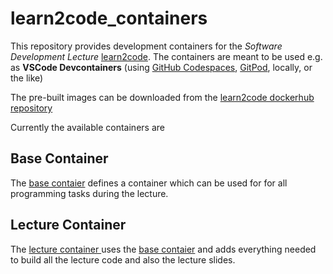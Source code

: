 # learn2code_containers

This repository provides development containers for the *Software Development Lecture* [learn2code](https://github.com/BenniWi/learn2code).
The containers are meant to be used e.g. as **VSCode Devcontainers** (using [GitHub Codespaces](https://docs.github.com/en/codespaces/overview), [GitPod](https://gitpod.io/), locally, or the like)

The pre-built images can be downloaded from the [learn2code dockerhub repository](https://hub.docker.com/repository/docker/benniwi/learn2code/general)

Currently the available containers are

## Base Container
The [base contaier](https://github.com/BenniWi/learn2code_containers/tree/main/dockerfiles/learn2code_base) defines a container which can be used for for all programming tasks during the lecture.


## Lecture Container
The [lecture container ](https://github.com/BenniWi/learn2code_containers/tree/main/dockerfiles/learn2code_lecture) uses the [base contaier](https://github.com/BenniWi/learn2code_containers/tree/main/dockerfiles/learn2code_base) and adds everything needed to build all the lecture code and also the lecture slides.


